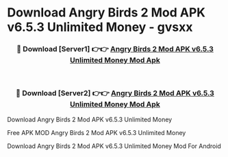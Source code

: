 # Download Angry Birds 2 Mod APK v6.5.3 Unlimited Money - gvsxx



<div align="center">
<h3>🔴 Download [Server1] 👉👉 <a href="https://momento.my/?title=Angry_Birds_2_Mod_APK_v6.5.3_Unlimited_Money">Angry Birds 2 Mod APK v6.5.3 Unlimited Money Mod Apk</a></h3><br>

<h3>🔴 Download [Server2] 👉👉 <a href="https://momento.my/?title=Angry_Birds_2_Mod_APK_v6.5.3_Unlimited_Money">Angry Birds 2 Mod APK v6.5.3 Unlimited Money Mod Apk</a></h3>
</div>



Download Angry Birds 2 Mod APK v6.5.3 Unlimited Money 

Free APK MOD Angry Birds 2 Mod APK v6.5.3 Unlimited Money 

Download Angry Birds 2 Mod APK v6.5.3 Unlimited Money Mod For Android
